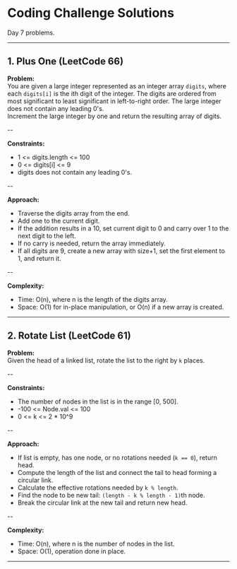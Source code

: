 # Coding Challenge Solutions

Day 7 problems.

---

## 1. Plus One (LeetCode 66)

**Problem:**  
You are given a large integer represented as an integer array `digits`, where each `digits[i]` is the ith digit of the integer. The digits are ordered from most significant to least significant in left-to-right order. The large integer does not contain any leading 0's.  
Increment the large integer by one and return the resulting array of digits.

--

**Constraints:**  
- 1 <= digits.length <= 100  
- 0 <= digits[i] <= 9  
- digits does not contain any leading 0's.

--

**Approach:**  
- Traverse the digits array from the end.  
- Add one to the current digit.  
- If the addition results in a 10, set current digit to 0 and carry over 1 to the next digit to the left.  
- If no carry is needed, return the array immediately.  
- If all digits are 9, create a new array with size+1, set the first element to 1, and return it.

--

**Complexity:**  
- Time: O(n), where n is the length of the digits array.  
- Space: O(1) for in-place manipulation, or O(n) if a new array is created.

---

## 2. Rotate List (LeetCode 61)

**Problem:**  
Given the head of a linked list, rotate the list to the right by `k` places.

--

**Constraints:**  
- The number of nodes in the list is in the range [0, 500].  
- -100 <= Node.val <= 100  
- 0 <= k <= 2 * 10^9

--

**Approach:**  
- If list is empty, has one node, or no rotations needed (`k == 0`), return head.  
- Compute the length of the list and connect the tail to head forming a circular link.  
- Calculate the effective rotations needed by `k % length`.  
- Find the node to be new tail: `(length - k % length - 1)`th node.  
- Break the circular link at the new tail and return new head.

--

**Complexity:**  
- Time: O(n), where n is the number of nodes in the list.  
- Space: O(1), operation done in place.

---

